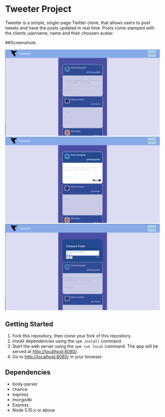 # Tweeter Project

Tweeter is a simple, single-page Twitter clone, that allows users to post tweets and have the posts updated in real time. Posts come stamped with the clients username, name and their choosen avatar.

##Screenshots

!["Screenshot of main tweet page"](https://raw.githubusercontent.com/Devanm15/tweeter/master/docs/tweetpage.png)
!["Screenshot of the highlighted tweet on hover"](https://github.com/Devanm15/tweeter/blob/master/docs/Highlightedtweet.png?raw=true)
!["Screenshot of the composed tweet"](https://github.com/Devanm15/tweeter/blob/master/docs/composetweet.png?raw=true)

## Getting Started

1. Fork this repository, then clone your fork of this repository.
2. Install dependencies using the `npm install` command.
3. Start the web server using the `npm run local` command. The app will be served at <http://localhost:8080/>.
4. Go to <http://localhost:8080/> in your browser.

## Dependencies

-   body-parser
-   chance
-   express
-   mongodb
-   Express
-   Node 5.10.x or above
